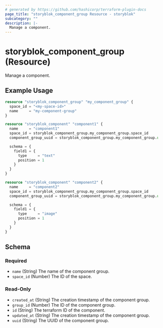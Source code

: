 ```yaml
---
# generated by https://github.com/hashicorp/terraform-plugin-docs
page_title: "storyblok_component_group Resource - storyblok"
subcategory: ""
description: |-
  Manage a component.
---
```


# storyblok_component_group (Resource)

Manage a component.

## Example Usage

```terraform
resource "storyblok_component_group" "my_component_group" {
  space_id = "<my-space-id>"
  name     = "my-component-group"
}

resource "storyblok_component" "component1" {
  name     = "component1"
  space_id = storyblok_component_group.my_component_group.space_id
  component_group_uuid = storyblok_component_group.my_component_group.uuid

  schema = {
    field1 = {
      type     = "text"
      position = 1
    }
  }
}

resource "storyblok_component" "component2" {
  name     = "component2"
  space_id = storyblok_component_group.my_component_group.space_id
  component_group_uuid = storyblok_component_group.my_component_group.uuid

  schema = {
    field1 = {
      type     = "image"
      position = 1
    }
  }
}
```

<!-- schema generated by tfplugindocs -->
## Schema

### Required

- `name` (String) The name of the component group.
- `space_id` (Number) The ID of the space.

### Read-Only

- `created_at` (String) The creation timestamp of the component group.
- `group_id` (Number) The ID of the component group.
- `id` (String) The terraform ID of the component.
- `updated_at` (String) The creation timestamp of the component group.
- `uuid` (String) The UUID of the component group.


